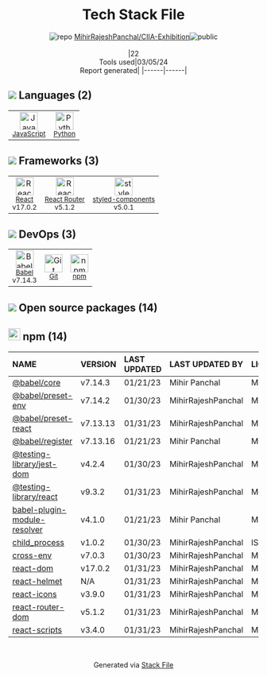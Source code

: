 <!--
&lt;--- Readme.md Snippet without images Start ---&gt;
## Tech Stack
MihirRajeshPanchal/CIIA-Exhibition is built on the following main stack:

- [JavaScript](https://developer.mozilla.org/en-US/docs/Web/JavaScript) – Languages
- [Python](https://www.python.org) – Languages
- [React](https://reactjs.org/) – Javascript UI Libraries
- [React Router](https://github.com/rackt/react-router) – JavaScript Framework Components
- [styled-components](https://styled-components.com) – JavaScript Framework Components
- [Babel](http://babeljs.io/) – JavaScript Compilers

Full tech stack [here](/techstack.md)

&lt;--- Readme.md Snippet without images End ---&gt;

&lt;--- Readme.md Snippet with images Start ---&gt;
## Tech Stack
MihirRajeshPanchal/CIIA-Exhibition is built on the following main stack:

- <img width='25' height='25' src='https://img.stackshare.io/service/1209/javascript.jpeg' alt='JavaScript'/> [JavaScript](https://developer.mozilla.org/en-US/docs/Web/JavaScript) – Languages
- <img width='25' height='25' src='https://img.stackshare.io/service/993/pUBY5pVj.png' alt='Python'/> [Python](https://www.python.org) – Languages
- <img width='25' height='25' src='https://img.stackshare.io/service/1020/OYIaJ1KK.png' alt='React'/> [React](https://reactjs.org/) – Javascript UI Libraries
- <img width='25' height='25' src='https://img.stackshare.io/service/3350/8261421.png' alt='React Router'/> [React Router](https://github.com/rackt/react-router) – JavaScript Framework Components
- <img width='25' height='25' src='https://img.stackshare.io/service/6749/styled-components.png' alt='styled-components'/> [styled-components](https://styled-components.com) – JavaScript Framework Components
- <img width='25' height='25' src='https://img.stackshare.io/service/2739/-1wfGjNw.png' alt='Babel'/> [Babel](http://babeljs.io/) – JavaScript Compilers

Full tech stack [here](/techstack.md)

&lt;--- Readme.md Snippet with images End ---&gt;
-->
<div align="center">

# Tech Stack File
![](https://img.stackshare.io/repo.svg "repo") [MihirRajeshPanchal/CIIA-Exhibition](https://github.com/MihirRajeshPanchal/CIIA-Exhibition)![](https://img.stackshare.io/public_badge.svg "public")
<br/><br/>
|22<br/>Tools used|03/05/24 <br/>Report generated|
|------|------|
</div>

## <img src='https://img.stackshare.io/languages.svg'/> Languages (2)
<table><tr>
  <td align='center'>
  <img width='36' height='36' src='https://img.stackshare.io/service/1209/javascript.jpeg' alt='JavaScript'>
  <br>
  <sub><a href="https://developer.mozilla.org/en-US/docs/Web/JavaScript">JavaScript</a></sub>
  <br>
  <sub></sub>
</td>

<td align='center'>
  <img width='36' height='36' src='https://img.stackshare.io/service/993/pUBY5pVj.png' alt='Python'>
  <br>
  <sub><a href="https://www.python.org">Python</a></sub>
  <br>
  <sub></sub>
</td>

</tr>
</table>

## <img src='https://img.stackshare.io/frameworks.svg'/> Frameworks (3)
<table><tr>
  <td align='center'>
  <img width='36' height='36' src='https://img.stackshare.io/service/1020/OYIaJ1KK.png' alt='React'>
  <br>
  <sub><a href="https://reactjs.org/">React</a></sub>
  <br>
  <sub>v17.0.2</sub>
</td>

<td align='center'>
  <img width='36' height='36' src='https://img.stackshare.io/service/3350/8261421.png' alt='React Router'>
  <br>
  <sub><a href="https://github.com/rackt/react-router">React Router</a></sub>
  <br>
  <sub>v5.1.2</sub>
</td>

<td align='center'>
  <img width='36' height='36' src='https://img.stackshare.io/service/6749/styled-components.png' alt='styled-components'>
  <br>
  <sub><a href="https://styled-components.com">styled-components</a></sub>
  <br>
  <sub>v5.0.1</sub>
</td>

</tr>
</table>

## <img src='https://img.stackshare.io/devops.svg'/> DevOps (3)
<table><tr>
  <td align='center'>
  <img width='36' height='36' src='https://img.stackshare.io/service/2739/-1wfGjNw.png' alt='Babel'>
  <br>
  <sub><a href="http://babeljs.io/">Babel</a></sub>
  <br>
  <sub>v7.14.3</sub>
</td>

<td align='center'>
  <img width='36' height='36' src='https://img.stackshare.io/service/1046/git.png' alt='Git'>
  <br>
  <sub><a href="http://git-scm.com/">Git</a></sub>
  <br>
  <sub></sub>
</td>

<td align='center'>
  <img width='36' height='36' src='https://img.stackshare.io/service/1120/lejvzrnlpb308aftn31u.png' alt='npm'>
  <br>
  <sub><a href="https://www.npmjs.com/">npm</a></sub>
  <br>
  <sub></sub>
</td>

</tr>
</table>


## <img src='https://img.stackshare.io/group.svg' /> Open source packages (14)</h2>

## <img width='24' height='24' src='https://img.stackshare.io/service/1120/lejvzrnlpb308aftn31u.png'/> npm (14)

|NAME|VERSION|LAST UPDATED|LAST UPDATED BY|LICENSE|VULNERABILITIES|
|:------|:------|:------|:------|:------|:------|
|[@babel/core](https://www.npmjs.com/@babel/core)|v7.14.3|01/21/23|Mihir Panchal |MIT|N/A|
|[@babel/preset-env](https://www.npmjs.com/@babel/preset-env)|v7.14.2|01/30/23|MihirRajeshPanchal |MIT|N/A|
|[@babel/preset-react](https://www.npmjs.com/@babel/preset-react)|v7.13.13|01/31/23|MihirRajeshPanchal |MIT|N/A|
|[@babel/register](https://www.npmjs.com/@babel/register)|v7.13.16|01/21/23|Mihir Panchal |MIT|N/A|
|[@testing-library/jest-dom](https://www.npmjs.com/@testing-library/jest-dom)|v4.2.4|01/30/23|MihirRajeshPanchal |MIT|N/A|
|[@testing-library/react](https://www.npmjs.com/@testing-library/react)|v9.3.2|01/31/23|MihirRajeshPanchal |MIT|N/A|
|[babel-plugin-module-resolver](https://www.npmjs.com/babel-plugin-module-resolver)|v4.1.0|01/21/23|Mihir Panchal |MIT|N/A|
|[child_process](https://www.npmjs.com/child_process)|v1.0.2|01/30/23|MihirRajeshPanchal |ISC|N/A|
|[cross-env](https://www.npmjs.com/cross-env)|v7.0.3|01/30/23|MihirRajeshPanchal |MIT|N/A|
|[react-dom](https://www.npmjs.com/react-dom)|v17.0.2|01/31/23|MihirRajeshPanchal |MIT|N/A|
|[react-helmet](https://www.npmjs.com/react-helmet)|N/A|01/31/23|MihirRajeshPanchal |MIT|N/A|
|[react-icons](https://www.npmjs.com/react-icons)|v3.9.0|01/31/23|MihirRajeshPanchal |MIT|N/A|
|[react-router-dom](https://www.npmjs.com/react-router-dom)|v5.1.2|01/31/23|MihirRajeshPanchal |MIT|N/A|
|[react-scripts](https://www.npmjs.com/react-scripts)|v3.4.0|01/31/23|MihirRajeshPanchal |MIT|N/A|

<br/>
<div align='center'>

Generated via [Stack File](https://github.com/marketplace/stack-file)

